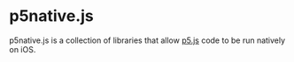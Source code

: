 # p5native.js
p5native.js is a collection of libraries that allow [p5.js](https://github.com/processing/p5.js) code to be run natively on iOS.
